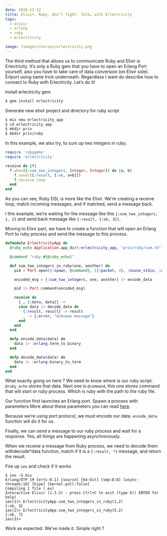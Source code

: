 ```yaml
---
date: 2016-12-12
title: Elixir, Ruby, don’t fight. Talk… with Erlectricity
tags:
  - elixir
  - erlang
  - ruby
  - erlectricity

image: /images/stories/erlectricity.png
---
```


The third method that allows us to communicate Ruby and Elixir is Erlectricity. It’s only a Ruby gem that you have to open an Erlang Port yourself, also you have to take care of data conversion (on Elixir side). Erlport using same trick underneath. Regardless I want do describe how to connect to Ruby with Erlectricity. Let’s do it!

Install erlectricity gem

```bash
$ gem install erlectricity
```

Generate new elixir project and directory for ruby script

```bash
$ mix new erlectricity_app
$ cd erlectricity_app
$ mkdir priv
$ mkdir priv/ruby
```

In this example, we also try, to sum up two integers in ruby.

```ruby
require 'rubygems'
require 'erlectricity'

receive do |f|
  f.when([:sum_two_integers, Integer, Integer]) do |a, b|
    f.send!([:result, [:ok, a+b]])
    f.receive_loop
  end
end
```

As you can see, Ruby DSL is more like the Elixir. We’re creating a receive loop, match incoming messages, and if matched, send a message back.

I this example, we’re waiting for the message like this `{:sum_two_integers, 1, 2}` and send back message like `{:result, {:ok, 3}}`.

Moving to Elixir part, we have to create a function that will open an Erlang Port to ruby process and send the message to this process.

```elixir
defmodule ErlectricityApp do
  @ruby_echo Application.app_dir(:erlectricity_app, "priv/ruby/sum.rb")

  @command "ruby #{@ruby_echo}"

  def sum_two_integers_in_ruby(one, another) do
    pid = Port.open({:spawn, @command}, [{:packet, 4}, :nouse_stdio, :exit_status, :binary])

    encoded_msg = {:sum_two_integers, one, another} |> encode_data

    pid |> Port.command(encoded_msg)

    receive do
      {_, {:data, data}} ->
      case data |> decode_data do
        {:result, result} -> result
        _ -> {:error, "Unknown message"}
      end
    end
  end

  defp encode_data(data) do
    data |> :erlang.term_to_binary
  end

  defp decode_data(data) do
    data |> :erlang.binary_to_term
  end
end
```

What exactly going on here ?
We need to know where is our ruby script. `@ruby_echo` stores that data. Next one is `@command`, this one stores command that will start or ruby process. Which is ruby with the path to the ruby file.

Our function first launches an Erlang port. Spawn a process with parameters.More about these parameters you can read [here](http://erlang.org/doc/reference_manual/ports.html).

Because we’re using port protocol, we must encode our data. `encode_data` function will do it for us.

Finally, we can send a message to our ruby process and wait for a response. Yes, all things are happening asynchronously.

When we receive a message from Ruby process, we need to decode them withdecode*data function, match if it is a `{:result, *}` message, and return the result.

Fire up `iex` and check if it works

```elxir
$ iex -S mix
Erlang/OTP 19 [erts-8.1] [source] [64-bit] [smp:8:8] [async-threads:10] [hipe] [kernel-poll:false]
Compiling 1 file (.ex)
Interactive Elixir (1.3.3) - press Ctrl+C to exit (type h() ENTER for help)
iex(1)> ErlectricityApp.sum_two_integers_in_ruby(1,2)
{:ok, 3}
iex(2)> ErlectricityApp.sum_two_integers_in_ruby(5,2)
{:ok, 7}
iex(3)>
```

Work as expected. We’ve made it. Simple right ?
